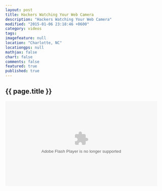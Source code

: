 ```yaml
---
layout: post
title: Hackers Watching Your Web Camera
description: "Hackers Watching Your Web Camera"
modified: "2015-01-06 23:18:46 +0600"
category: videos
tags:
imagefeature: null
location: "Charlotte, NC"
locationgps: null
mathjax: false
chart: false
comments: false
featured: true
published: true
---
```

## {{ page.title }}


<object id="flashObj" width="480" height="270" classid="clsid:D27CDB6E-AE6D-11cf-96B8-444553540000" codebase="http://download.macromedia.com/pub/shockwave/cabs/flash/swflash.cab#version=9,0,47,0"><param name="movie" value="http://c.brightcove.com/services/viewer/federated_f9?isVid=1&isUI=1" /><param name="bgcolor" value="#FFFFFF" /><param name="flashVars" value="videoId=3904279708001&playerID=3563643070001&playerKey=AQ~~,AAADPYWzE1E~,Q6dh25cbhONOCHlHGLBVIvH0OZb5rX54&domain=embed&dynamicStreaming=true" /><param name="base" value="http://admin.brightcove.com" /><param name="seamlesstabbing" value="false" /><param name="allowFullScreen" value="true" /><param name="swLiveConnect" value="true" /><param name="allowScriptAccess" value="always" /><embed src="http://c.brightcove.com/services/viewer/federated_f9?isVid=1&isUI=1"  flashVars="videoId=3904279708001&playerID=3563643070001&playerKey=AQ~~,AAADPYWzE1E~,Q6dh25cbhONOCHlHGLBVIvH0OZb5rX54&domain=embed&dynamicStreaming=true" base="http://admin.brightcove.com" name="flashObj" width="480" height="270" seamlesstabbing="false" type="application/x-shockwave-flash" allowFullScreen="true" allowScriptAccess="always" swLiveConnect="true" pluginspage="http://www.macromedia.com/shockwave/download/index.cgi?P1_Prod_Version=ShockwaveFlash"></embed></object>
